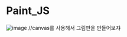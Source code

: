 # Paint_JS

![image](https://user-images.githubusercontent.com/101608868/163126807-054792c8-e598-4edb-86da-f4a005addd34.png)
//canvas를 사용해서 그림판을 만들어보쟈
